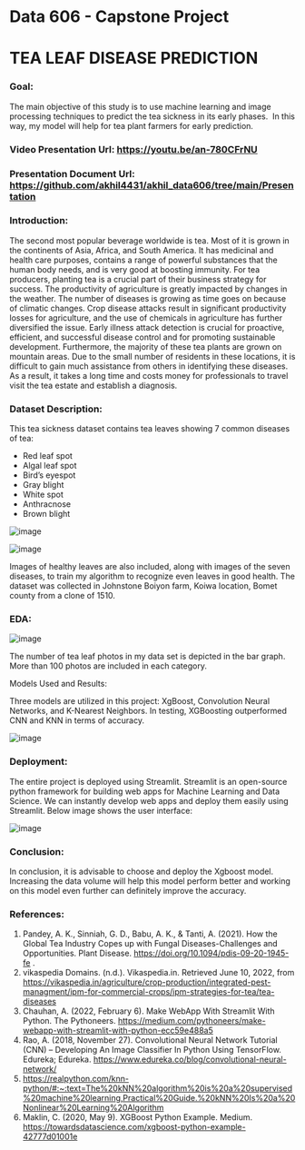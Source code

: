 # Data 606 - Capstone Project

# TEA LEAF DISEASE PREDICTION

### Goal:
The main objective of this study is to use machine learning and image processing techniques to predict the tea sickness in its early phases.  In this way, my model will help for tea plant farmers for early prediction. 

### Video Presentation Url: https://youtu.be/an-780CFrNU
### Presentation Document Url: https://github.com/akhil4431/akhil_data606/tree/main/Presentation

### Introduction:  
The second most popular beverage worldwide is tea. Most of it is grown in the continents of Asia, Africa, and South America. It has medicinal and health care purposes, contains a range of powerful substances that the human body needs, and is very good at boosting immunity. For tea producers, planting tea is a crucial part of their business strategy for success. The productivity of agriculture is greatly impacted by changes in the weather. The number of diseases is growing as time goes on because of climatic changes. Crop disease attacks result in significant productivity losses for agriculture, and the use of chemicals in agriculture has further diversified the issue. Early illness attack detection is crucial for proactive, efficient, and successful disease control and for promoting sustainable development. Furthermore, the majority of these tea plants are grown on mountain areas. Due to the small number of residents in these locations, it is difficult to gain much assistance from others in identifying these diseases. As a result, it takes a long time and costs money for professionals to travel visit the tea estate and establish a diagnosis.

### Dataset Description: 
This tea sickness dataset contains tea leaves showing 7 common diseases of tea:

* Red leaf spot 
* Algal leaf spot 
* Bird’s eyespot 
* Gray blight 
* White spot 
* Anthracnose 
* Brown blight 

![image](https://user-images.githubusercontent.com/100260849/184511652-c615b45c-d8c5-4756-a5c9-c67699ab87bf.png)

![image](https://user-images.githubusercontent.com/100260849/184511655-0094e01a-6502-404b-ac1c-7bf7c9917338.png)

Images of healthy leaves are also included, along with images of the seven diseases, to train my algorithm to recognize even leaves in good health. The dataset was collected in Johnstone Boiyon farm, Koiwa location, Bomet county from a clone of 1510.

### EDA:

![image](https://user-images.githubusercontent.com/100260849/184511671-4c3f4e06-7db6-47fc-918b-73a7a839ef1d.png)

The number of tea leaf photos in my data set is depicted in the bar graph. More than 100 photos are included in each category.

Models Used and Results:

Three models are utilized in this project: XgBoost, Convolution Neural Networks, and K-Nearest Neighbors. In testing, XGBoosting outperformed CNN and KNN in terms of accuracy.

![image](https://user-images.githubusercontent.com/100260849/184511676-226ae228-6487-42c4-ac3d-8ecccf331388.png)


### Deployment:
The entire project is deployed using Streamlit. Streamlit is an open-source python framework for building web apps for Machine Learning and Data Science. We can instantly develop web apps and deploy them easily using Streamlit.
Below image shows the user interface:

![image](https://user-images.githubusercontent.com/100260849/184511679-19616689-b472-4c0f-92f4-66ef54a14e4e.png)


### Conclusion:
In conclusion, it is advisable to choose and deploy the Xgboost model. Increasing the data volume will help this model perform better and working on this model even further can definitely improve the accuracy.


### References:

1) Pandey, A. K., Sinniah, G. D., Babu, A. K., & Tanti, A. (2021). How the Global Tea Industry Copes up with Fungal Diseases-Challenges and Opportunities. Plant Disease. https://doi.org/10.1094/pdis-09-20-1945-fe .
2)  vikaspedia Domains. (n.d.). Vikaspedia.in. Retrieved June 10, 2022, from https://vikaspedia.in/agriculture/crop-production/integrated-pest-managment/ipm-for-commercial-crops/ipm-strategies-for-tea/tea-diseases
3) Chauhan, A. (2022, February 6). Make WebApp With Streamlit With Python. The Pythoneers. https://medium.com/pythoneers/make-webapp-with-streamlit-with-python-ecc59e488a5
4) Rao, A. (2018, November 27). Convolutional Neural Network Tutorial (CNN) – Developing An Image Classifier In Python Using TensorFlow. Edureka; Edureka. https://www.edureka.co/blog/convolutional-neural-network/
5) https://realpython.com/knn-python/#:~:text=The%20kNN%20algorithm%20is%20a%20supervised%20machine%20learning,Practical%20Guide.%20kNN%20Is%20a%20Nonlinear%20Learning%20Algorithm
6) Maklin, C. (2020, May 9). XGBoost Python Example. Medium. https://towardsdatascience.com/xgboost-python-example-42777d01001e
